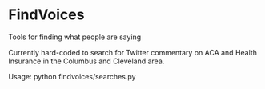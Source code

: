 # FindVoices
Tools for finding what people are saying

Currently hard-coded to search for Twitter commentary on ACA and Health Insurance in the Columbus and Cleveland area.

Usage:
  python findvoices/searches.py
